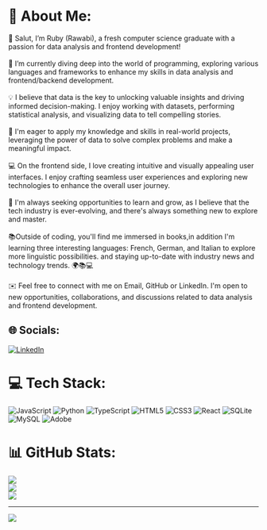 # 💫 About Me:
👋 Salut, I’m Ruby (Rawabi), a fresh computer science graduate with a passion for data analysis and frontend development!<br><br>🌱 I’m currently diving deep into the world of programming, exploring various languages and frameworks to enhance my skills in data analysis and frontend/backend development.<br><br>💡 I believe that data is the key to unlocking valuable insights and driving informed decision-making. I enjoy working with datasets, performing statistical analysis, and visualizing data to tell compelling stories.<br><br>👀 I'm eager to apply my knowledge and skills in real-world projects, leveraging the power of data to solve complex problems and make a meaningful impact.<br><br>💻 On the frontend side, I love creating intuitive and visually appealing user interfaces. I enjoy crafting seamless user experiences and exploring new technologies to enhance the overall user journey.<br><br>🚀 I'm always seeking opportunities to learn and grow, as I believe that the tech industry is ever-evolving, and there's always something new to explore and master.<br><br>📚Outside of coding, you'll find me immersed in books,in addition I'm learning three interesting languages: French, German, and Italian to explore more linguistic possibilities. and staying up-to-date with industry news and technology trends. 🌍📚💻<br><br>✉️ Feel free to connect with me on Email, GitHub or LinkedIn. I'm open to new opportunities, collaborations, and discussions related to data analysis and frontend development.


## 🌐 Socials:
[![LinkedIn](https://img.shields.io/badge/LinkedIn-%230077B5.svg?logo=linkedin&logoColor=white)](https://linkedin.com/in/https://www.linkedin.com/in/rawabi-ahmad/) 

# 💻 Tech Stack:
![JavaScript](https://img.shields.io/badge/javascript-%23323330.svg?style=for-the-badge&logo=javascript&logoColor=%23F7DF1E) ![Python](https://img.shields.io/badge/python-3670A0?style=for-the-badge&logo=python&logoColor=ffdd54) ![TypeScript](https://img.shields.io/badge/typescript-%23007ACC.svg?style=for-the-badge&logo=typescript&logoColor=white) ![HTML5](https://img.shields.io/badge/html5-%23E34F26.svg?style=for-the-badge&logo=html5&logoColor=white) ![CSS3](https://img.shields.io/badge/css3-%231572B6.svg?style=for-the-badge&logo=css3&logoColor=white) ![React](https://img.shields.io/badge/react-%2320232a.svg?style=for-the-badge&logo=react&logoColor=%2361DAFB) ![SQLite](https://img.shields.io/badge/sqlite-%2307405e.svg?style=for-the-badge&logo=sqlite&logoColor=white) ![MySQL](https://img.shields.io/badge/mysql-%2300000f.svg?style=for-the-badge&logo=mysql&logoColor=white) ![Adobe](https://img.shields.io/badge/adobe-%23FF0000.svg?style=for-the-badge&logo=adobe&logoColor=white)
# 📊 GitHub Stats:
![](https://github-readme-stats.vercel.app/api?username=RawGate&theme=dark&hide_border=false&include_all_commits=false&count_private=false)<br/>
![](https://github-readme-streak-stats.herokuapp.com/?user=RawGate&theme=dark&hide_border=false)<br/>
![](https://github-readme-stats.vercel.app/api/top-langs/?username=RawGate&theme=dark&hide_border=false&include_all_commits=false&count_private=false&layout=compact)

---
[![](https://visitcount.itsvg.in/api?id=RawGate&icon=6&color=0)](https://visitcount.itsvg.in)

<!-- Proudly created with GPRM ( https://gprm.itsvg.in ) -->
<!---
RawGate/RawGate is a ✨ special ✨ repository because its `README.md` (this file) appears on your GitHub profile.
You can click the Preview link to take a look at your changes.
--->
